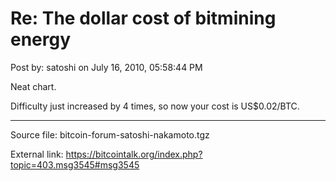 # Re: The dollar cost of bitmining energy

Post by: satoshi on July 16, 2010, 05:58:44 PM

Neat chart.

Difficulty just increased by 4 times, so now your cost is US$0.02/BTC.

---

Source file: bitcoin-forum-satoshi-nakamoto.tgz

External link: https://bitcointalk.org/index.php?topic=403.msg3545#msg3545
